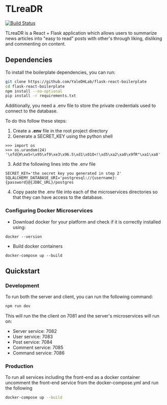 # TLreaDR

[![Build Status](https://travis-ci.org/YaleDHLab/flask-react-boilerplate.svg?branch=master)](https://travis-ci.org/YaleDHLab/flask-react-boilerplate)

TLreaDR is a React + Flask application which allows users to summarize news articles into "easy to read" posts with other's through liking, disliking and commenting on content.

## Dependencies

To install the boilerplate dependencies, you can run:

```bash
git clone https://github.com/YaleDHLab/flask-react-boilerplate
cd flask-react-boilerplate
npm install --no-optional
pip install -r requirements.txt
```

Additionally, you need a .env file to store the private credentials used to connect to the database.

To do this follow these steps:

1. Create a **.env** file in the root project directory
2. Generate a SECRET_KEY using the python shell

```
>>> import os
>>> os.urandom(24)
'\xfd{H\xe5<\x95\xf9\xe3\x96.5\xd1\x01O<!\xd5\xa2\xa0\x9fR"\xa1\xa8'
```

3. Add the following lines into the .env file

```
SECRET_KEY='the secret key you generated in step 2'
SQLALCHEMY_DATABASE_URI='postgresql://{username}:{password}@{JDBC_URL}/postgres
```

4. Copy paste the .env file into each of the microservices directories so that they can have access to the database.

### Configuring Docker Microservices

*  Download docker for your platform and check if it is correctly installed using:

```
docker --version
``` 

* Build docker containers

```
docker-compose up --build
```

## Quickstart

### Development

To run both the server and client, you can run the following command:

```bash
npm run dev
```

This will run the the client on 7081 and the server's microservices will run on:

* Server service: 7082
* User service: 7083
* Post service: 7084
* Comment service: 7085
* Command service: 7086

### Production
To run all services including the front-end as a docker container 
uncomment the front-end service from the docker-compose.yml and run the following
```bash
docker-compose up --build
```
